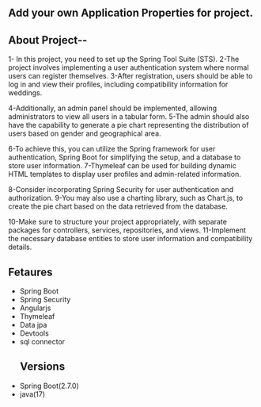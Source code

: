 ## Add your own Application Properties for project.
## About Project--
 1- In this project, you need to set up the Spring Tool Suite (STS). 
2-The project involves implementing a user authentication system where normal users can register themselves.
3-After registration, users should be able to log in and view their profiles, including compatibility information for weddings.

4-Additionally, an admin panel should be implemented, allowing administrators to view all users in a tabular form. 
5-The admin should also have the capability to generate a pie chart representing the distribution of users based on gender and geographical area.

6-To achieve this, you can utilize the Spring framework for user authentication, Spring Boot for simplifying the setup, and a database to store user information.
7-Thymeleaf can be used for building dynamic HTML templates to display user profiles and admin-related information.

8-Consider incorporating Spring Security for user authentication and authorization. 
9-You may also use a charting library, such as Chart.js, to create the pie chart based on the data retrieved from the database.

10-Make sure to structure your project appropriately, with separate packages for controllers, services, repositories, and views.
11-Implement the necessary database entities to store user information and compatibility details.
## Fetaures

- Spring Boot
- Spring Security
- Angularjs
- Thymeleaf
- Data jpa
- Devtools
- sql connector
  ## Versions
- Spring Boot(2.7.0)
- java(17)

